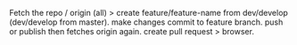 Fetch the repo / origin (all) >
    create feature/feature-name from dev/develop (dev/develop from master).
    make changes
    commit to feature branch.
    push or publish
    then fetches origin again.
    create pull request > browser.
